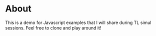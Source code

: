 # About

This is a demo for Javascript examples that I will share during TL simul sessions. Feel free to clone and play around it!
